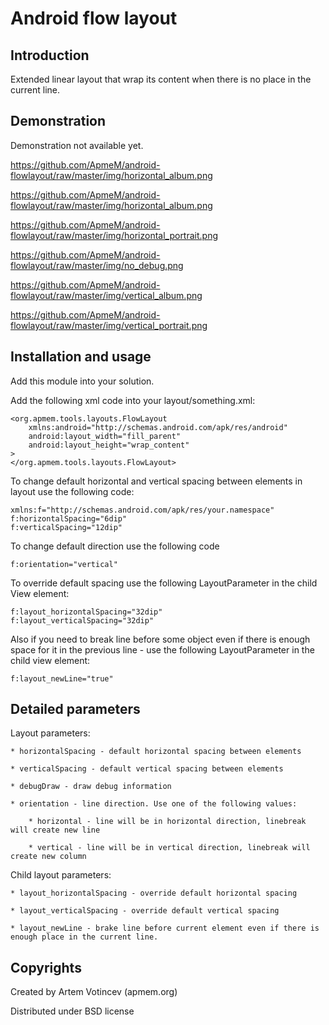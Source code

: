 # Android flow layout

## Introduction

Extended linear layout that wrap its content when there is no place in the current line.

## Demonstration

Demonstration not available yet.

https://github.com/ApmeM/android-flowlayout/raw/master/img/horizontal_album.png

https://github.com/ApmeM/android-flowlayout/raw/master/img/horizontal_album.png

https://github.com/ApmeM/android-flowlayout/raw/master/img/horizontal_portrait.png

https://github.com/ApmeM/android-flowlayout/raw/master/img/no_debug.png

https://github.com/ApmeM/android-flowlayout/raw/master/img/vertical_album.png

https://github.com/ApmeM/android-flowlayout/raw/master/img/vertical_portrait.png


## Installation and usage

Add this module into your solution.

Add the following xml code into your layout/something.xml:

	<org.apmem.tools.layouts.FlowLayout
		xmlns:android="http://schemas.android.com/apk/res/android"
		android:layout_width="fill_parent"
		android:layout_height="wrap_content"
	>
	</org.apmem.tools.layouts.FlowLayout>

To change default horizontal and vertical spacing between elements in layout use the following code:
        
	xmlns:f="http://schemas.android.com/apk/res/your.namespace"
	f:horizontalSpacing="6dip"
	f:verticalSpacing="12dip"

To change default direction use the following code

	f:orientation="vertical"

To override default spacing use the following LayoutParameter in the child View element:

	f:layout_horizontalSpacing="32dip"
	f:layout_verticalSpacing="32dip"

Also if you need to break line before some object even if there is enough space for it in the previous line - use the following LayoutParameter in the child view element:

	f:layout_newLine="true"

## Detailed parameters

Layout parameters:

	* horizontalSpacing - default horizontal spacing between elements

	* verticalSpacing - default vertical spacing between elements

	* debugDraw - draw debug information

	* orientation - line direction. Use one of the following values:

		* horizontal - line will be in horizontal direction, linebreak will create new line

		* vertical - line will be in vertical direction, linebreak will create new column

Child layout parameters:

	* layout_horizontalSpacing - override default horizontal spacing

	* layout_verticalSpacing - override default vertical spacing

	* layout_newLine - brake line before current element even if there is enough place in the current line.

## Copyrights

Created by Artem Votincev (apmem.org)

Distributed under BSD license

